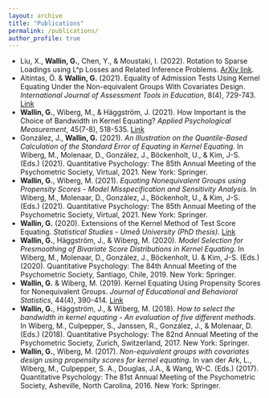 ```yaml
---
layout: archive
title: "Publications"
permalink: /publications/
author_profile: true
---
```


<!-- {% if author.googlescholar %}
  You can also find my articles on <u><a href="{{author.googlescholar}}">my Google Scholar profile</a>.</u>
{% endif %}

{% include base_path %}

{% for post in site.publications reversed %}
  {% include archive-single.html %}
{% endfor %} -->

* Liu, X., **Wallin, G.**, Chen, Y., & Moustaki, I. (2022). Rotation to Sparse Loadings using L^p Losses and Related Inference Problems. [ArXiv link](https://arxiv.org/abs/2206.02263).
* Altintas, Ö. & **Wallin, G.** (2021). Equality of Admission Tests Using Kernel Equating Under the Non-equivalent Groups With Covariates Design. *International Journal of Assessment Tools in Education*, 8(4), 729-743. [Link](https://ijate.net/index.php/ijate/article/view/44)
* **Wallin, G.**, Wiberg, M., & Häggström, J. (2021). How Important is the Choice of Bandwidth in Kernel Equating? *Applied Psychological Measurement*, 45(7-8), 518-535. [Link](https://journals.sagepub.com/doi/full/10.1177/01466216211040486)
* González, J., **Wallin, G.** (2021). *An Illustration on the Quantile-Based Calculation of the Standard Error of Equating in Kernel Equating.* In Wiberg, M., Molenaar, D., González, J., Böckenholt, U., & Kim, J-S.  (Eds.) (2021). Quantitative Psychology: The 85th Annual Meeting of the Psychometric Society, Virtual, 2021. New York: Springer.
* **Wallin, G.**, Wiberg, M. (2021). *Equating Nonequivalent Groups using Propensity Scores - Model Misspecification and Sensitivity Analysis.* In Wiberg, M., Molenaar, D., González, J., Böckenholt, U., & Kim, J-S.  (Eds.) (2021). Quantitative Psychology: The 85th Annual Meeting of the Psychometric Society, Virtual, 2021. New York: Springer.
* **Wallin, G.** (2020). Extensions of the Kernel Method of Test Score Equating. *Statistical Studies - Umeå University (PhD thesis)*. [Link](https://umu.diva-portal.org/smash/get/diva2:1378833/FULLTEXT01.pdf) 
* **Wallin, G.**, Häggström, J., & Wiberg, M. (2020). *Model Selection for Presmoothing of Bivariate Score Distributions in Kernel Equating.* In Wiberg, M., Molenaar, D., González, J., Böckenholt, U. & Kim, J-S. (Eds.) (2020). Quantitative Psychology: The 84th Annual Meeting of the Psychometric Society, Santiago, Chile, 2019. New York: Springer.
* **Wallin, G.** & Wiberg, M. (2019). Kernel Equating Using Propensity Scores for Nonequivalent Groups. *Journal of Educational and Behavioral Statistics*, 44(4), 390-414. [Link](https://journals.sagepub.com/doi/full/10.3102/1076998619838226)
* **Wallin, G.**, Häggström, J., & Wiberg, M. (2018). *How to select the bandwidth in kernel equating - An evaluation of five different methods.* In Wiberg, M., Culpepper, S., Janssen, R., González, J., & Molenaar, D. (Eds.) (2018). Quantitative Psychology: The 82nd Annual Meeting of the Psychometric Society, Zurich, Switzerland, 2017. New York: Springer.
* **Wallin, G.**, Wiberg, M. (2017). *Non-equivalent groups with covariates design using propensity scores for kernel equating.* In van der Ark, L., Wiberg, M., Culpepper, S. A., Douglas, J.A., & Wang, W-C. (Eds.) (2017). Quantitative Psychology: The 81st Annual Meeting of the Psychometric Society, Asheville, North Carolina, 2016. New York: Springer.

